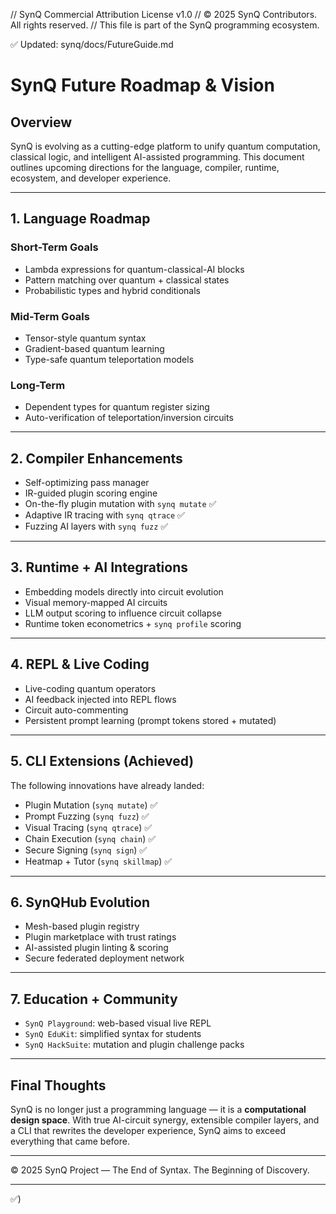 // SynQ Commercial Attribution License v1.0
// © 2025 SynQ Contributors. All rights reserved.
// This file is part of the SynQ programming ecosystem.

✅ Updated: synq/docs/FutureGuide.md

# SynQ Future Roadmap & Vision

## Overview

SynQ is evolving as a cutting-edge platform to unify quantum computation, classical logic, and intelligent AI-assisted programming. This document outlines upcoming directions for the language, compiler, runtime, ecosystem, and developer experience.

---

## 1. Language Roadmap

### Short-Term Goals
- Lambda expressions for quantum-classical-AI blocks
- Pattern matching over quantum + classical states
- Probabilistic types and hybrid conditionals

### Mid-Term Goals
- Tensor-style quantum syntax
- Gradient-based quantum learning
- Type-safe quantum teleportation models

### Long-Term
- Dependent types for quantum register sizing
- Auto-verification of teleportation/inversion circuits

---

## 2. Compiler Enhancements

- Self-optimizing pass manager
- IR-guided plugin scoring engine
- On-the-fly plugin mutation with `synq mutate` ✅
- Adaptive IR tracing with `synq qtrace` ✅
- Fuzzing AI layers with `synq fuzz` ✅

---

## 3. Runtime + AI Integrations

- Embedding models directly into circuit evolution
- Visual memory-mapped AI circuits
- LLM output scoring to influence circuit collapse
- Runtime token econometrics + `synq profile` scoring

---

## 4. REPL & Live Coding

- Live-coding quantum operators
- AI feedback injected into REPL flows
- Circuit auto-commenting
- Persistent prompt learning (prompt tokens stored + mutated)

---

## 5. CLI Extensions (Achieved)

The following innovations have already landed:
- Plugin Mutation (`synq mutate`) ✅
- Prompt Fuzzing (`synq fuzz`) ✅
- Visual Tracing (`synq qtrace`) ✅
- Chain Execution (`synq chain`) ✅
- Secure Signing (`synq sign`) ✅
- Heatmap + Tutor (`synq skillmap`) ✅

---

## 6. SynQHub Evolution

- Mesh-based plugin registry
- Plugin marketplace with trust ratings
- AI-assisted plugin linting & scoring
- Secure federated deployment network

---

## 7. Education + Community

- `SynQ Playground`: web-based visual live REPL
- `SynQ EduKit`: simplified syntax for students
- `SynQ HackSuite`: mutation and plugin challenge packs

---

## Final Thoughts

SynQ is no longer just a programming language — it is a **computational design space**. With true AI-circuit synergy, extensible compiler layers, and a CLI that rewrites the developer experience, SynQ aims to exceed everything that came before.

---

© 2025 SynQ Project — The End of Syntax. The Beginning of Discovery.


---

✅)


